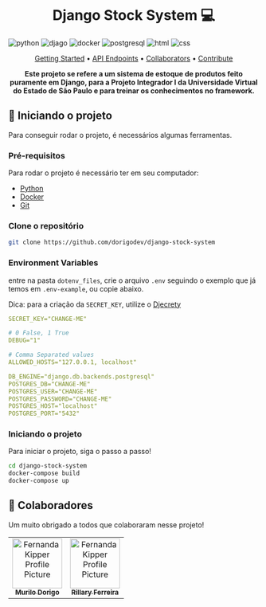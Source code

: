 [PYTHON__BADGE]: https://img.shields.io/badge/Python-FFD43B?style=for-the-badge&logo=python&logoColor=blue
[DJANGO__BADGE]: https://img.shields.io/badge/Django-092E20?style=for-the-badge&logo=django&logoColor=green
[DOCKER__BADGE]: https://img.shields.io/badge/Docker-2CA5E0?style=for-the-badge&logo=docker&logoColor=white
[POSTGRESQL__BADGE]: https://img.shields.io/badge/PostgreSQL-316192?style=for-the-badge&logo=postgresql&logoColor=white
[HTML__BADGE]: https://img.shields.io/badge/HTML5-E34F26?style=for-the-badge&logo=html5&logoColor=white
[CSS__BADGE]:https://img.shields.io/badge/CSS3-1572B6?style=for-the-badge&logo=css3&logoColor=white



<h1 align="center" style="font-weight: bold;">Django Stock System 💻</h1>

![python][PYTHON__BADGE]
![djago][DJANGO__BADGE]
![docker][DOCKER__BADGE]
![postgresql][POSTGRESQL__BADGE]
![html][HTML__BADGE]
![css][CSS__BADGE]

<p align="center">
 <a href="#started">Getting Started</a> • 
  <a href="#routes">API Endpoints</a> •
 <a href="#colab">Collaborators</a> •
 <a href="#contribute">Contribute</a>
</p>

<p align="center">
  <b>Este projeto se refere a um sistema de estoque de produtos feito puramente em Django, para a Projeto Integrador I da Universidade Virtual do Estado de São Paulo e para treinar os conhecimentos no framework.</b>
</p>

<h2 id="started">🚀 Iniciando o projeto</h2>

Para conseguir rodar o projeto, é necessários algumas ferramentas.

<h3>Pré-requisitos</h3>

Para rodar o projeto é necessário ter em seu computador:

- [Python](https://www.python.org/)
- [Docker](https://www.docker.com/)
- [Git](https://git-scm.com/)

<h3>Clone o repositório</h3>


```bash
git clone https://github.com/dorigodev/django-stock-system
```

<h3> Environment Variables</h2>

entre na pasta `dotenv_files`, crie o arquivo `.env` seguindo o exemplo que já temos em `.env-example`, ou copie abaixo.

Dica: para a criação da `SECRET_KEY`, utilize o [Djecrety](https://djecrety.ir/) 

```yaml
SECRET_KEY="CHANGE-ME"

# 0 False, 1 True
DEBUG="1"

# Comma Separated values
ALLOWED_HOSTS="127.0.0.1, localhost"

DB_ENGINE="django.db.backends.postgresql"
POSTGRES_DB="CHANGE-ME"
POSTGRES_USER="CHANGE-ME"
POSTGRES_PASSWORD="CHANGE-ME"
POSTGRES_HOST="localhost"
POSTGRES_PORT="5432"
```

<h3>Iniciando o projeto</h3>

Para iniciar o projeto, siga o passo a passo!

```bash
cd django-stock-system
docker-compose build
docker-compose up
``````


<h2 id="colab">🤝 Colaboradores </h2>

Um muito obrigado a todos que colaboraram nesse projeto!

<table>
  <tr>
    <td align="center">
      <a href="https://github.com/dorigodev">
        <img src="https://avatars.githubusercontent.com/u/98785845?v=4" width="100px;" alt="Fernanda Kipper Profile Picture"/><br>
        <sub>
          <b>Murilo Dorigo</b>
        </sub>
      </a>
    </td>
     <td align="center">
      <a href="https://github.com/rillarydev">
        <img src="https://avatars.githubusercontent.com/u/94876655?v=4" width="100px;" alt="Fernanda Kipper Profile Picture"/><br>
        <sub>
          <b>Rillary Ferreira</b>
        </sub>
      </a>
    </td>
  </tr>
</table>

